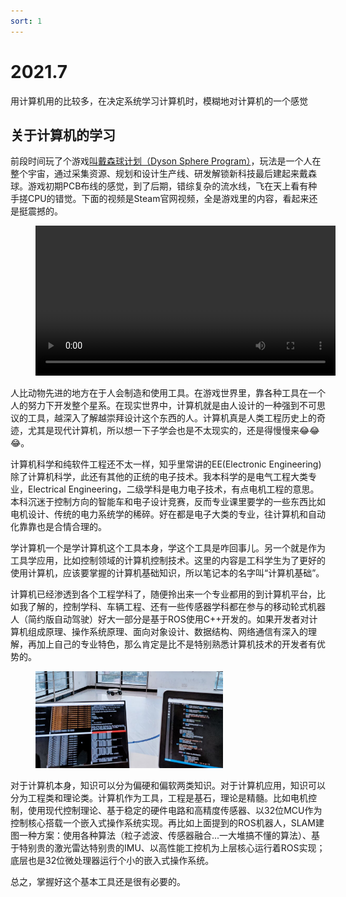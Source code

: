 ```yaml
---
sort: 1
---
```

# 2021.7

用计算机用的比较多，在决定系统学习计算机时，模糊地对计算机的一个感觉

## 关于计算机的学习

<!--引出计算机这个事情-->
前段时间玩了个游戏[叫戴森球计划（Dyson Sphere Program）](https://store.steampowered.com/app/1366540/Dyson_Sphere_Program/)，玩法是一个人在整个宇宙，通过采集资源、规划和设计生产线、研发解锁新科技最后建起来戴森球。游戏初期PCB布线的感觉，到了后期，错综复杂的流水线，飞在天上看有种手搓CPU的错觉。下面的视频是Steam官网视频，全是游戏里的内容，看起来还是挺震撼的。

<figure>
    <video src="https://media.st.dl.pinyuncloud.com/steam/apps/256800538/movie480_vp9.webm?t=1600949954" width=480 controls="controls">
    </video>
</figure>

人比动物先进的地方在于人会制造和使用工具。在游戏世界里，靠各种工具在一个人的努力下开发整个星系。在现实世界中，计算机就是由人设计的一种强到不可思议的工具，越深入了解越崇拜设计这个东西的人。计算机真是人类工程历史上的奇迹，尤其是现代计算机，所以想一下子学会也是不太现实的，还是得慢慢来😂😂😂。

<!--专业背景-->
计算机科学和纯软件工程还不太一样，知乎里常讲的EE(Electronic Engineering)除了计算机科学，此还有其他的正统的电子技术。我本科学的是电气工程大类专业，Electrical Engineering，二级学科是电力电子技术，有点电机工程的意思。本科沉迷于控制方向的智能车和电子设计竞赛，反而专业课里要学的一些东西比如电机设计、传统的电力系统学的稀碎。好在都是电子大类的专业，往计算机和自动化靠靠也是合情合理的。

学计算机一个是学计算机这个工具本身，学这个工具是咋回事儿。另一个就是作为工具学应用，比如控制领域的计算机控制技术。这里的内容是工科学生为了更好的使用计算机，应该要掌握的计算机基础知识，所以笔记本的名字叫“计算机基础”。

计算机已经渗透到各个工程学科了，随便拎出来一个专业都用的到计算机平台，比如我了解的，控制学科、车辆工程、还有一些传感器学科都在参与的移动轮式机器人（简约版自动驾驶）好大一部分是基于ROS使用C++开发的。如果开发者对计算机组成原理、操作系统原理、面向对象设计、数据结构、网络通信有深入的理解，再加上自己的专业特色，那么肯定是比不是特别熟悉计算机技术的开发者有优势的。

<figure>
  <img src="./images/轮式机器人.jpg" width=300 />
</figure>

对于计算机本身，知识可以分为偏硬和偏软两类知识。对于计算机应用，知识可以分为工程类和理论类。计算机作为工具，工程是基石，理论是精髓。比如电机控制，使用现代控制理论、基于稳定的硬件电路和高精度传感器、以32位MCU作为控制核心搭载一个嵌入式操作系统实现。再比如上面提到的ROS机器人，SLAM建图一种方案：使用各种算法（粒子滤波、传感器融合...一大堆搞不懂的算法）、基于特别贵的激光雷达特别贵的IMU、以高性能工控机为上层核心运行着ROS实现；底层也是32位微处理器运行个小的嵌入式操作系统。

总之，掌握好这个基本工具还是很有必要的。



